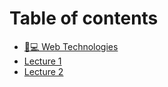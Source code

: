 # Table of contents

* [👩💻 Web Technologies](README.md)
* [Lecture 1](lecture-1.md)
* [Lecture 2](lecture-2.md)
